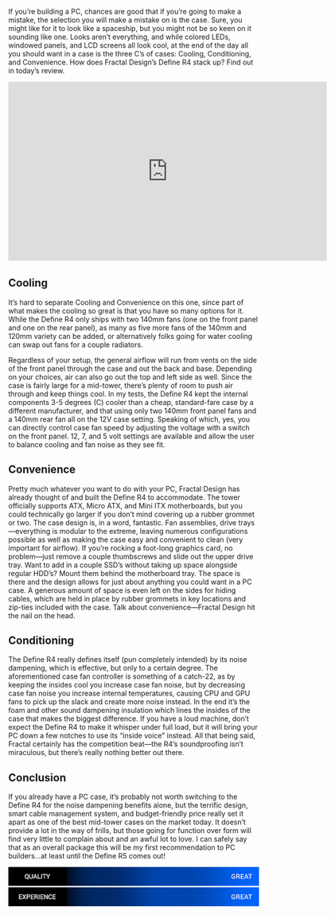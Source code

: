 <!--t Fractal Define R4 Unboxing & Review t-->
<!--tag 2013,archive,reviews,tech,thinkboxly,video tag-->
<!--image /content/images/fractal-define-r4-unboxing-review/fractal-define-r4-panel1.jpg image-->
  
If you’re building a PC, chances are good that if you’re going to make a mistake, the selection you will make a mistake on is the case. Sure, you might like for it to look like a spaceship, but you might not be so keen on it sounding like one. Looks aren’t everything, and while colored LEDs, windowed panels, and LCD screens all look cool, at the end of the day all you should want in a case is the three C’s of cases: Cooling, Conditioning, and Convenience. How does Fractal Design’s Define R4 stack up? Find out in today’s review.  
  

<iframe width="640" height="360" src="https://www.youtube.com/embed/VqgVhjdL7MQ?rel=0" frameborder="0" allowfullscreen></iframe>

  
  

## Cooling

  
It’s hard to separate Cooling and Convenience on this one, since part of what makes the cooling so great is that you have so many options for it. While the Define R4 only ships with two 140mm fans (one on the front panel and one on the rear panel), as many as five more fans of the 140mm and 120mm variety can be added, or alternatively folks going for water cooling can swap out fans for a couple radiators.  
  
Regardless of your setup, the general airflow will run from vents on the side of the front panel through the case and out the back and base. Depending on your choices, air can also go out the top and left side as well. Since the case is fairly large for a mid-tower, there’s plenty of room to push air through and keep things cool. In my tests, the Define R4 kept the internal components 3-5 degrees (C) cooler than a cheap, standard-fare case by a different manufacturer, and that using only two 140mm front panel fans and a 140mm rear fan all on the 12V case setting. Speaking of which, yes, you can directly control case fan speed by adjusting the voltage with a switch on the front panel. 12, 7, and 5 volt settings are available and allow the user to balance cooling and fan noise as they see fit.  
  

## Convenience

  
Pretty much whatever you want to do with your PC, Fractal Design has already thought of and built the Define R4 to accommodate. The tower officially supports ATX, Micro ATX, and Mini ITX motherboards, but you could technically go larger if you don’t mind covering up a rubber grommet or two. The case design is, in a word, fantastic. Fan assemblies, drive trays—everything is modular to the extreme, leaving numerous configurations possible as well as making the case easy and convenient to clean (very important for airflow). If you’re rocking a foot-long graphics card, no problem—just remove a couple thumbscrews and slide out the upper drive tray. Want to add in a couple SSD’s without taking up space alongside regular HDD’s? Mount them behind the motherboard tray. The space is there and the design allows for just about anything you could want in a PC case. A generous amount of space is even left on the sides for hiding cables, which are held in place by rubber grommets in key locations and zip-ties included with the case. Talk about convenience—Fractal Design hit the nail on the head.  
  

## Conditioning

  
The Define R4 really defines itself (pun completely intended) by its noise dampening, which is effective, but only to a certain degree. The aforementioned case fan controller is something of a catch-22, as by keeping the insides cool you increase case fan noise, but by decreasing case fan noise you increase internal temperatures, causing CPU and GPU fans to pick up the slack and create more noise instead. In the end it’s the foam and other sound dampening insulation which lines the insides of the case that makes the biggest difference. If you have a loud machine, don’t expect the Define R4 to make it whisper under full load, but it will bring your PC down a few notches to use its “inside voice” instead. All that being said, Fractal certainly has the competition beat—the R4’s soundproofing isn’t miraculous, but there’s really nothing better out there.  
  

## Conclusion

  
If you already have a PC case, it’s probably not worth switching to the Define R4 for the noise dampening benefits alone, but the terrific design, smart cable management system, and budget-friendly price really set it apart as one of the best mid-tower cases on the market today. It doesn’t provide a lot in the way of frills, but those going for function over form will find very little to complain about and an awful lot to love. I can safely say that as an overall package this will be my first recommendation to PC builders…at least until the Define R5 comes out!  
  
![](/content/images/fractal-define-r4-unboxing-review/scorebar-q-great.png)  
![](/content/images/fractal-define-r4-unboxing-review/scorebar-x-great.png)
